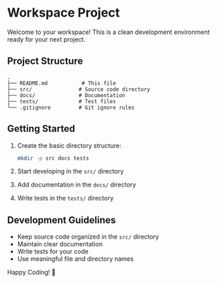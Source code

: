 # Workspace Project

Welcome to your workspace! This is a clean development environment ready for your next project.

## Project Structure

```
.
├── README.md           # This file
├── src/               # Source code directory
├── docs/              # Documentation
├── tests/             # Test files
└── .gitignore         # Git ignore rules
```

## Getting Started

1. Create the basic directory structure:
   ```bash
   mkdir -p src docs tests
   ```

2. Start developing in the `src/` directory
3. Add documentation in the `docs/` directory
4. Write tests in the `tests/` directory

## Development Guidelines

- Keep source code organized in the `src/` directory
- Maintain clear documentation
- Write tests for your code
- Use meaningful file and directory names

Happy Coding! 🎉
